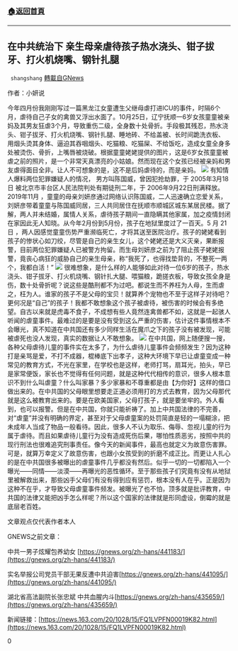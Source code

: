 ###  [:house:返回首頁](https://github.com/ourhimalayas/txt)
---

## 在中共统治下 亲生母亲虐待孩子热水浇头、钳子拔牙、打火机烧嘴、钢针扎腿
` shangshang` [轉載自GNews](https://gnews.org/zh-hans/509540/)

作者：小妍说

今年四月份我刚刚写过一篇黑龙江女童遭生父继母虐打进ICU的事件，时隔6个月，虐待自己子女的禽兽又浮出水面了。10月25日，辽宁抚顺一6岁女孩童童被亲妈及其男友狂虐3个月，导致重伤二级，全身数十处骨折。手段极其残忍，热水浇头、钳子拔牙、打火机烧嘴、钢针扎腿、睡地砖、不给盖被、长时间跪洗衣板、 用烟头烫其身体、逼迫其吞咽烟头、吃猫粮、吃猫屎、不给饭吃，造成女童全身多处被烫伤、骨折，上嘴唇被烧破。根据童童姥姥提供的图片，这是6岁女孩童童被虐之前的照片，是一个非常天真漂亮的小姑娘。然而现在这个女孩已经被亲妈和男友虐得面目全非。让人不可想象的是，这不是后妈虐待的，而是亲妈。
![]()![](https://gnews-media-offload.s3.amazonaws.com/wp-content/uploads/2020/11/01091506/image-9.png)
有知情人爆料两位犯罪嫌疑人的情况， 男方叫陈国威，曾因犯抢劫罪，于 2005年3月18日 被北京市丰台区人民法院判处有期徒刑二年，于 2006年9月22日刑满释放。2019年11月 ，童童的母亲刘妍彦通过网络认识陈国威，二人迅速确立恋爱关系，刘妍彦带着童童与陈国威同居，三人共同居住在抚顺市顺城区城东某居民楼。据了解，两人并未结婚，属情人关系，虐待孩子期间一直隐瞒其他家属，加之疫情封闭在家因此无人知晓。从今年2月份到5月份，孩子在地狱里度过了一百天。5 月 21日 ，两人因感觉童童伤势严重濒临死亡，才将其送至医院治疗。孩子的姥姥看到孩子的惨状心如刀绞，尽管是自己的亲生女儿，这个姥姥还是大义灭亲，果断报警，目前两位犯罪嫌疑人已被警方拘留。而生母刘妍彦之前为了阻止孩子姥姥报警，竟丧心病狂的威胁自己的亲生母亲，称“我死了，也得找垫背的，不整死一两个，我都白活！”
![]()![](https://gnews-media-offload.s3.amazonaws.com/wp-content/uploads/2020/11/01091520/image-10.png)
很难想象，是什么样的人能够如此对待一位6岁的孩子，热水浇头、钳子拔牙、打火机烧嘴、钢针扎大腿、喂猫粮，跪搓衣板，导致女孩全身是伤，数十处骨折呢？说这些是酷刑都不为过吧。都说生而不养枉为人母，生而虐之，枉为人。谁家的孩子不是父母的宝贝！就算养个宠物也不至于这样子对待吧？更何况是“自己”的孩子！我都不敢想象这个孩子被虐待，被伤害的时候会有多绝望。自古以来就是虎毒不食子，不成想有些人竟然连禽兽都不如，这就是一起骇人听闻的虐童事件。最难过的是要是没有受到这么严重的伤害，估计这件事情根本不会曝光，真不知道在中共国还有多少同样生活在魔爪之下的孩子没有被发现，可能被虐死也没人发现，真实的数据让人不敢想象。
![]()![](https://gnews-media-offload.s3.amazonaws.com/wp-content/uploads/2020/11/01093305/image-11.png)
在中共国，网上随便搜一搜，各种父母虐待儿童的事件实在太多了，为什么虐待儿童事件会频频发生？因为这种打是亲骂是爱，不打不成器，棍棒底下出孝子，这种大环境下早已让虐童变成一种常见的教育方式，不光在家里，在学校也是这样，老师打骂，扇耳光，拍头，早已是家常便饭，家长也不觉得有任何问题，就是这种代代相传的意识，很多人根本意识不到什么叫虐童？什么叫家暴？多少家暴和不尊重都是由【为你好】这样的借口做出来的。在中共国的父母眼里想要走正道必须用打的方式去教育，因为父母那代就是这么被教育出来的。要是在欧美国家，父母打孩子，就是要坐牢的。外人看到，也可以报警。但是在中共国，你就只能祈祷了。加上中共国法律的不完善，对“虐童”并没有明确的界定，甚至对于父母虐童案的处罚简直是轻的一塌糊涂，把未成年人当成了物品一般看待。因此，很多人不认为取乐、侮辱、忽视儿童的行为属于虐待。而且如果虐待儿童行为没有造成死伤后果，哪怕性质恶劣，按照中共的现行刑法也很难追究刑事责任。像今天的新闻事件，最高也就定义为故意伤害罪。可是，就算万幸定义了故意伤害，也跟小女孩受到的折磨不成正比。而更让人扎心的是在中共国很多被曝出的虐童事件几乎都没有然后。似乎一切的一切都陷入一个曝光——同情——淡漠——再曝光的恶性循环。至于那些孩子们究竟有没有从地狱里被解救出来，那些凶手父母们有没有得到应有惩罚，根本没有人在乎。正是因为这种不在乎，才导致父母虐童事件频发。被曝光了也不怕，顶多就是批评教育，中共国的法律又能把凶手怎么样呢？所以这个国家的法律就是形同虚设，倒霉的就是底层老百姓。

文章观点仅代表作者本人

GNEWS之前文章：

中共一男子炫耀包养幼女 [https://gnews.org/zh-hans/441183/](https://gnews.org/zh-hans/441183/)

实名举报公司党员干部无果反遭中共迫害[https://gnews.org/zh-hans/441095/](https://gnews.org/zh-hans/441095/)

湖北省高法副院长张忠斌 中共血腥内斗[https://gnews.org/zh-hans/435659/](https://gnews.org/zh-hans/435659/)

新闻链接：[https://news.163.com/20/1028/15/FQ1LVPFN00019K82.html](https://news.163.com/20/1028/15/FQ1LVPFN00019K82.html)

0
